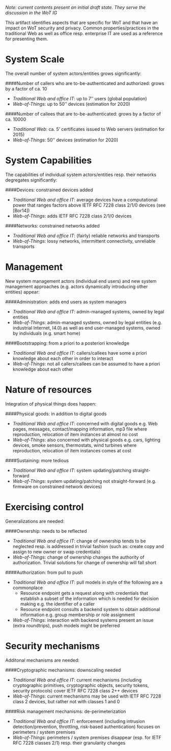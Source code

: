 *Note: current contents present an initial draft state. They serve the discussion in the WoT IG*

This artifact identifies aspects that are specific for WoT and that have an impact on WoT security and privacy. Common properties/practices in the traditional Web as well as office resp. enterprise IT are used as a reference for presenting them.

# System Scale
The overall number of system actors/entities grows significantly:

####Number of callers who are to-be-authenticated and authorized: grows by a factor of ca. 10
* *Traditional Web and office IT*: up to 7’’ users (global population)
* *Web-of-Things*: up to 50’’ devices (estimation for 2020)

####Number of callees that are to-be-authenticated: grows by a factor of ca. 10000
* *Traditional Web*: ca. 5’ certificates issued to Web servers (estimation for 2015)
* *Web-of-Things*: 50’’ devices (estimation for 2020)

# System Capabilities
The capabilities of individual system actors/entities resp. their networks degregates significantly:

####Devices: constrained devices added
* *Traditional Web and office IT*: average devices have a computational power that ranges factors above IETF RFC 7228 class 2/1/0 devices (see [Bor14])
* *Web-of-Things*: adds IETF RFC 7228 class 2/1/0 devices

####Networks: constrained networks added
* *Traditional Web and office IT*: (fairly) reliable networks and transports 
* *Web-of-Things*: lossy networks, intermittent connectivity, unreliable transports

# Management
New system management actors (individual end users) and new system management approaches (e.g. actors dynamically introducing other entities) appear:

####Administration: adds end users as system managers
* *Traditional Web and office IT*: admin-managed systems, owned by legal entities
* *Web-of-Things*: admin-managed systems, owned by legal entities (e.g. industrial Internet, I4.0) as well as end user-managed systems, owned by individuals (e.g. smart home)

####Bootstrapping: from a priori to a posteriori knowledge
* *Traditional Web and office IT*: callers/callees have some a priori knowledge about each other in order to interact
* *Web-of-Things*: not all callers/callees can be assumed to have a priori knowledge about each other

# Nature of resources
Integration of physical things does happen:

####Physical goods: in addition to digital goods
* *Traditional Web and office IT*: concerned with digital goods e.g. Web pages, messages, contact/mapping information, mp3 file where reproduction, relocation of item instances at almost no cost
* *Web-of-Things*: also concerned with physical goods e.g. cars, lighting devices, smoke sensors, thermostats, wind turbines where reproduction, relocation of item instances comes at cost

####Sustaining: more tedious
* *Traditional Web and office IT*: system updating/patching straight-forward
* *Web-of-Things*: system updating/patching not straight-forward (e.g. firmware on constrained network devices)

# Exercising control
Generalizations are needed:

####Ownership: needs to be reflected
* *Traditional Web and office IT*: change of ownership tends to be neglected resp. is addressed in trivial fashion (such as: create copy and assign to new owner or swap credentials) 
* *Web-of-Things*: change of ownership changes the authority of authorization. Trivial solutions for change of ownership will fall short

####Authorization: from pull to push
* *Traditional Web and office IT*: pull models in style of the following are a commonplace 
  * Resource endpoint gets a request along with credentials that establish a subset of the information which is needed for decision making e.g. the identifier of a caller
  * Resource endpoint consults a backend system to obtain additional information e.g. group membership or role assignment
* *Web-of-Things*: interaction with backend systems present an issue (extra roundtrips), push models might be preferred

# Security mechanisms
Additonal mechanisms are needed:

####Cryptographic mechanisms: downscaling needed 
* *Traditional Web and office IT*: current mechanisms (including cryptographic primitives, cryptographic objects, security tokens, security protocols) cover IETF RFC 7228 class 2++ devices
* *Web-of-Things*: current mechanisms may be used with IETF RFC 7228 class 2 devices, but rather not with classes 1 and 0

####Risk management mechanisms: de-perimeterization
* *Traditional Web and office IT*: enforcement (including intrusion detection/prevention, throttling, risk-based authentication) focuses on perimeters / system premises
* *Web-of-Things*: perimeters / system premises disappear (esp. for IETF RFC 7228 classes 2/1) resp. their granularity changes

